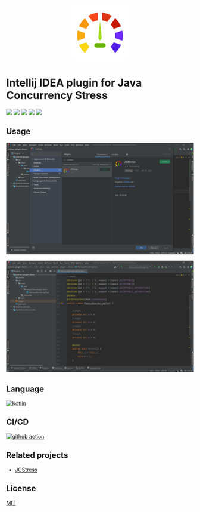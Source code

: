 <p align="center">
    <img width="150px" height="150px" src='docs/logo.svg' alt="">
</p>

# Intellij IDEA plugin for Java Concurrency Stress

![](https://img.shields.io/jetbrains/plugin/v/wzq.jcstress.plugin) ![](https://img.shields.io/jetbrains/plugin/r/stars/wzq.jcstress.plugin) ![](https://img.shields.io/jetbrains/plugin/d/wzq.jcstress.plugin) ![](https://img.shields.io/github/actions/workflow/status/Zhiqiang-Wu/idea-jcstress-plugin/release.yml) ![](https://img.shields.io/github/license/Zhiqiang-Wu/idea-jcstress-plugin)

## Usage

![](docs/usage1.png)

![](docs/usage2.png)

## Language

[![Kotlin](https://skillicons.dev/icons?i=kotlin)](https://kotlinlang.org)

## CI/CD

[![github action](https://skillicons.dev/icons?i=github)](https://github.com/actions)

## Related projects

- [JCStress](https://github.com/openjdk/jcstress)

## License

[MIT](./LICENSE)
